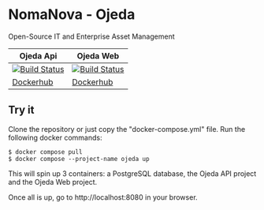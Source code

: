 # NomaNova - Ojeda

Open-Source IT and Enterprise Asset Management

| Ojeda Api  | Ojeda Web |
| ------------- | ------------- |
| [![Build Status](https://dev.azure.com/nomanova/ojeda/_apis/build/status/Ojeda%20Api?branchName=main)](https://dev.azure.com/nomanova/ojeda/_build/latest?definitionId=1&branchName=main) | [![Build Status](https://dev.azure.com/nomanova/ojeda/_apis/build/status/Ojeda%20Web?branchName=main)](https://dev.azure.com/nomanova/ojeda/_build/latest?definitionId=2&branchName=main)  |
| [Dockerhub](https://hub.docker.com/r/nomanova/ojeda-api) | [Dockerhub](https://hub.docker.com/r/nomanova/ojeda-web) |

## Try it

Clone the repository or just copy the "docker-compose.yml" file. Run the following docker commands:

```
$ docker compose pull
$ docker compose --project-name ojeda up
```

This will spin up 3 containers: a PostgreSQL database, the Ojeda API project and the Ojeda Web project.

Once all is up, go to http://localhost:8080 in your browser.